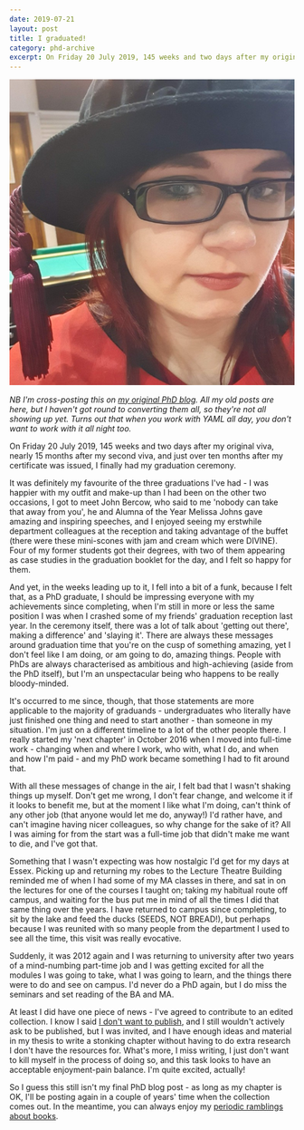 ```yaml
---
date: 2019-07-21
layout: post
title: I graduated!
category: phd-archive
excerpt: On Friday 20 July 2019, 145 weeks and two days after my original viva, nearly 15 months after my second viva, and just over ten months after my certificate was issued, I finally had my graduation ceremony.
---
```


![A selfie of Alice in her doctoral hat](/images/alice-graduation.jpg)

*NB I'm cross-posting this on [my original PhD blog](https://aliceinacademia.tumblr.com). All my old posts are here, but I haven't got round to converting them all, so they're not all showing up yet. Turns out that when you work with YAML all day, you don't want to work with it all night too.*

On Friday 20 July 2019, 145 weeks and two days after my original viva, nearly 15 months after my second viva, and just over ten months after my certificate was issued, I finally had my graduation ceremony.

It was definitely my favourite of the three graduations I've had - I was happier with my outfit and make-up than I had been on the other two occasions, I got to meet John Bercow, who said to me 'nobody can take that away from you', he and Alumna of the Year Melissa Johns gave amazing and inspiring speeches, and I enjoyed seeing my erstwhile department colleagues at the reception and taking advantage of the buffet (there were these mini-scones with jam and cream which were DIVINE). Four of my former students got their degrees, with two of them appearing as case studies in the graduation booklet for the day, and I felt so happy for them.

And yet, in the weeks leading up to it, I fell into a bit of a funk, because I felt that, as a PhD graduate, I should be impressing everyone with my achievements since completing, when I'm still in more or less the same position I was when I crashed some of my friends' graduation reception last year. In the ceremony itself, there was a lot of talk about 'getting out there', making a difference' and 'slaying it'. There are always these messages around graduation time that you're on the cusp of something amazing, yet I don't feel like I am doing, or am going to do, amazing things. People with PhDs are always characterised as ambitious and high-achieving (aside from the PhD itself), but I'm an unspectacular being who happens to be really bloody-minded.

It's occurred to me since, though, that those statements are more applicable to the majority of graduands - undergraduates who literally have just finished one thing and need to start another - than someone in my situation. I'm just on a different timeline to a lot of the other people there. I really started my 'next chapter' in October 2016 when I moved into full-time work - changing when and where I work, who with, what I do, and when and how I'm paid - and my PhD work became something I had to fit around that.

With all these messages of change in the air, I felt bad that I wasn't shaking things up myself. Don't get me wrong, I don't fear change, and welcome it if it looks to benefit me, but at the moment I like what I'm doing, can't think of any other job (that anyone would let me do, anyway!) I'd rather have, and can't imagine having nicer colleagues, so why change for the sake of it? All I was aiming for from the start was a full-time job that didn't make me want to die, and I've got that.

Something that I wasn't expecting was how nostalgic I'd get for my days at Essex. Picking up and returning my robes to the Lecture Theatre Building reminded me of when I had some of my MA classes in there, and sat in on the lectures for one of the courses I taught on; taking my habitual route off campus, and waiting for the bus put me in mind of all the times I did that same thing over the years. I have returned to campus since completing, to sit by the lake and feed the ducks (SEEDS, NOT BREAD!), but perhaps because I was reunited with so many people from the department I used to see all the time, this visit was really evocative.

Suddenly, it was 2012 again and I was returning to university after two years of a mind-numbing part-time job and I was getting excited for all the modules I was going to take, what I was going to learn, and the things there were to do and see on campus. I'd never do a PhD again, but I do miss the seminars and set reading of the BA and MA.

At least I did have one piece of news - I've agreed to contribute to an edited collection. I know I said [I don't want to publish](/publish-or-have-a-nice-life/), and I still wouldn't actively ask to be published, but I was invited, and I have enough ideas and material in my thesis to write a stonking chapter without having to do extra research I don't have the resources for. What's more, I miss writing, I just don't want to kill myself in the process of doing so, and this task looks to have an acceptable enjoyment-pain balance. I'm quite excited, actually!

So I guess this still isn't my final PhD blog post - as long as my chapter is OK, I'll be posting again in a couple of years' time when the collection comes out. In the meantime, you can always enjoy my [periodic ramblings about books](/).
